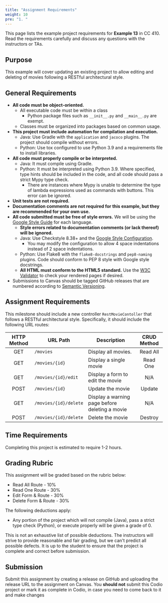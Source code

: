 ```yaml
---
title: "Assignment Requirements"
weight: 10
pre: "1. "
---
```


This page lists the example project requirements for **Example 13** in CC 410. Read the requirements carefully and discuss any questions with the instructors or TAs. 

## Purpose

This example will cover updating an existing project to allow editing and deleting of movies following a RESTful architectural style.

## General Requirements

* **All code must be object-oriented.**
  * All executable code must be within a class
    * Python package files such as `__init__.py` and `__main__.py` are exempt.
  * Classes must be organized into packages based on common usage.
* **This project must include automation for compilation and execution.**
  * Java: Use Gradle with the `application` and `jacoco` plugins. The project should compile without errors. 
  * Python: Use tox configured to use Python 3.9 and a requirements file to install libraries. 
* **All code must properly compile or be interpreted.**
  * Java: It must compile using Gradle.
  * Python: It must be interpreted using Python 3.9. Where specified, type hints should be included in the code, and all code should pass a strict Mypy type check.
    * There are instances where Mypy is unable to determine the type of lambda expressions used as commands with buttons. This error can be ignored.
* **Unit tests are not required.**
* **Documentation comments are not required for this example, but they are recommended for your own use.**
* **All code submitted must be free of style errors.** We will be using the [Google Style Guide](https://google.github.io/styleguide/) for each language. 
  * **Style errors related to documentation comments (or lack thereof) will be ignored.**
  * Java: Use Checkstyle 8.38+ and the [Google Style Configuration](https://raw.githubusercontent.com/checkstyle/checkstyle/checkstyle-8.38/src/main/resources/google_checks.xml). 
    * You may modify the configuration to allow 4 space indentations instead of 2 space indentations.
  * Python: Use Flake8 with the `flake8-docstrings` and `pep8-naming` plugins. Code should conform to PEP 8 style with Google style docstrings. 
  * **All HTML must conform to the HTML5 standard.** Use the [W3C Validator](https://validator.w3.org/) to check your rendered pages if desired.
* Submissions to Canvas should be tagged GitHub releases that are numbered according to [Semantic Versioning](https://semver.org/).

## Assignment Requirements

This milestone should include a new controller `RestMovieContoller` that follows a RESTful architectural style. Specifically, it should include the following URL routes:

| HTTP Method | URL Path | Description | CRUD Method |
|:-----------:|----------|-------------|:-----------:|
| GET | `/movies` | Display all movies. | Read All |
| GET | `/movies/{id}` | Display a single movie | Read One |
| GET | `/movies/{id}/edit` | Display a form to edit the movie | N/A |
| POST | `/movies/{id}` | Update the movie | Update |
| GET | `/movies/{id}/delete` | Display a warning page before deleting a movie | N/A |
| POST | `/movies/{id}/delete` | Delete the movie | Destroy |
 
## Time Requirements

Completing this project is estimated to require 1-2 hours.

## Grading Rubric

This assignment will be graded based on the rubric below:

* Read All Route - 10%
* Read One Route - 30%
* Edit Form & Route - 30%
* Delete Form & Route - 30%

The following deductions apply:

* Any portion of the project which will not compile (Java), pass a strict type check (Python), or execute properly will be given a grade of 0.

This is not an exhaustive list of possible deductions. The instructors will strive to provide reasonable and fair grading, but we can't predict all possible defects. It is up to the student to ensure that the project is complete and correct before submission. 

## Submission

Submit this assignment by creating a release on GitHub and uploading the release URL to the assignment on Canvas. You **should not** submit this Codio project or mark it as complete in Codio, in case you need to come back to it and make changes 